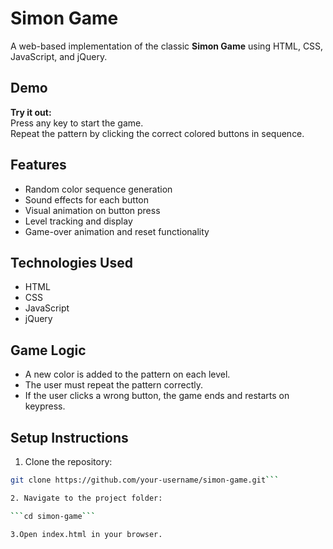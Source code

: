 # Simon Game

A web-based implementation of the classic **Simon Game** using HTML, CSS, JavaScript, and jQuery.

## Demo

**Try it out:**  
Press any key to start the game.  
Repeat the pattern by clicking the correct colored buttons in sequence.

## Features

- Random color sequence generation
- Sound effects for each button
- Visual animation on button press
- Level tracking and display
- Game-over animation and reset functionality

## Technologies Used

- HTML
- CSS
- JavaScript 
- jQuery

## Game Logic

- A new color is added to the pattern on each level.
- The user must repeat the pattern correctly.
- If the user clicks a wrong button, the game ends and restarts on keypress.

## Setup Instructions

1. Clone the repository:

```bash
git clone https://github.com/your-username/simon-game.git```

2. Navigate to the project folder:

```cd simon-game```

3.Open index.html in your browser.





